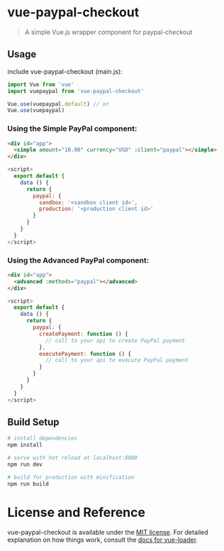 # vue-paypal-checkout
> A simple Vue.js wrapper component for paypal-checkout

## Usage
include vue-paypal-checkout (main.js):
``` javascript
import Vue from 'vue'
import vuepaypal from 'vue-paypal-checkout'

Vue.use(vuepaypal.default) // or
Vue.use(vuepaypal)
```

### Using the Simple PayPal component:
``` html
<div id="app">
  <simple amount="10.00" currency="USD" :client="paypal"></simple>
</div>
```

``` javascript
<script>
  export default {
    data () {
      return {
        paypal: {
          sandbox: '<sandbox client id>',
          production: '<production client id>'
        }
      }
    }
  }
</script>
```

### Using the Advanced PayPal component:
``` html
<div id="app">
  <advanced :methods="paypal"></advanced>
</div>
```

``` javascript
<script>
  export default {
    data () {
      return {
        paypal: {
          createPayment: function () {
            // call to your api to create PayPal payment
          },
          executePayment: function () {
            // call to your api to execute PayPal payment
          }
        }
      }
    }
  }
</script>
```

## Build Setup

``` bash
# install dependencies
npm install

# serve with hot reload at localhost:8080
npm run dev

# build for production with minification
npm run build
```

# License and Reference
vue-paypal-checkout is available under the [MIT license](http://opensource.org/licenses/MIT).
For detailed explanation on how things work, consult the [docs for vue-loader](http://vuejs.github.io/vue-loader).
